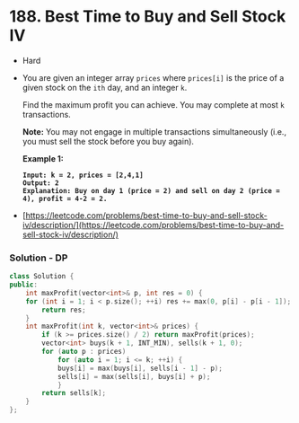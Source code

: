 # 188. Best Time to Buy and Sell Stock IV

* Hard
*   You are given an integer array `prices` where `prices[i]` is the price of a given stock on the `ith` day, and an integer `k`.

    Find the maximum profit you can achieve. You may complete at most `k` transactions.

    **Note:** You may not engage in multiple transactions simultaneously (i.e., you must sell the stock before you buy again).

    &#x20;

    **Example 1:**

    <pre><code><strong>Input: k = 2, prices = [2,4,1]
    </strong><strong>Output: 2
    </strong><strong>Explanation: Buy on day 1 (price = 2) and sell on day 2 (price = 4), profit = 4-2 = 2.
    </strong></code></pre>
* [https://leetcode.com/problems/best-time-to-buy-and-sell-stock-iv/description/](https://leetcode.com/problems/best-time-to-buy-and-sell-stock-iv/description/)

### Solution - DP

```cpp
class Solution {
public:
    int maxProfit(vector<int>& p, int res = 0) {
    for (int i = 1; i < p.size(); ++i) res += max(0, p[i] - p[i - 1]);
        return res;
    }
    int maxProfit(int k, vector<int>& prices) {
        if (k >= prices.size() / 2) return maxProfit(prices);
        vector<int> buys(k + 1, INT_MIN), sells(k + 1, 0);
        for (auto p : prices)
            for (auto i = 1; i <= k; ++i) {
            buys[i] = max(buys[i], sells[i - 1] - p);
            sells[i] = max(sells[i], buys[i] + p);  
            }
        return sells[k];
    }
};
```
